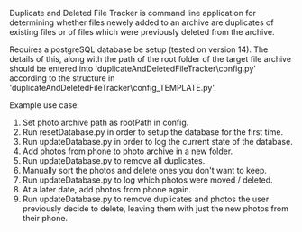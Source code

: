 Duplicate and Deleted File Tracker is command line application for determining 
whether files newely added to an archive are duplicates of existing files or of 
files which were previously deleted from the archive.

Requires a postgreSQL database be setup (tested on version 14). The details of this, 
along with the path of the root folder of the target file archive should be entered 
into 'duplicateAndDeletedFileTracker\config.py'
according to the structure in 'duplicateAndDeletedFileTracker\config_TEMPLATE.py'.

Example use case:
1) Set photo archive path as rootPath in config.
2) Run resetDatabase.py in order to setup the database for the first time.
3) Run updateDatabase.py in order to log the current state of the database.
4) Add photos from phone to photo archive in a new folder.
5) Run updateDatabase.py to remove all duplicates.
6) Manually sort the photos and delete ones you don't want to keep.
7) Run updateDatabase.py to log which photos were moved / deleted.
8) At a later date, add photos from phone again.
9) Run updateDatabase.py to remove duplicates and photos the user previously decide to delete, leaving them with just the new photos from their phone.